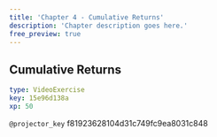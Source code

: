 ```yaml
---
title: 'Chapter 4 - Cumulative Returns'
description: 'Chapter description goes here.'
free_preview: true
---
```


## Cumulative Returns

```yaml
type: VideoExercise
key: 15e96d138a
xp: 50
```

`@projector_key`
f81923628104d31c749fc9ea8031c848
